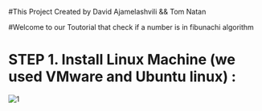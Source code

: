 #This Project Created by David Ajamelashvili && Tom Natan

#Welcome to our Toutorial that check if a number is in fibunachi algorithm

# STEP 1. Install Linux Machine (we used VMware and Ubuntu linux) : 

![1](https://github.com/davidght1/Linux/assets/109731662/6908d30c-8cf0-4d1d-aa03-3f34494624d3)
